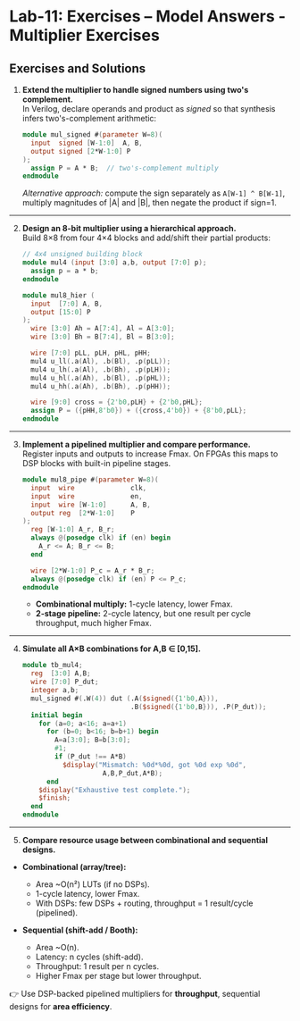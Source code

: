 # Lab-11: Exercises – Model Answers - Multiplier Exercises 

## Exercises and Solutions

1. **Extend the multiplier to handle signed numbers using two's complement.**  
   In Verilog, declare operands and product as *signed* so that synthesis infers two's-complement arithmetic:
   ```verilog
   module mul_signed #(parameter W=8)(
     input  signed [W-1:0]  A, B,
     output signed [2*W-1:0] P
   );
     assign P = A * B;  // two's-complement multiply
   endmodule
   ```
   *Alternative approach:* compute the sign separately as `A[W-1] ^ B[W-1]`, multiply magnitudes of |A| and |B|, then negate the product if sign=1.

---

2. **Design an 8-bit multiplier using a hierarchical approach.**  
   Build 8×8 from four 4×4 blocks and add/shift their partial products:
   

   ```verilog
   // 4x4 unsigned building block
   module mul4 (input [3:0] a,b, output [7:0] p);
     assign p = a * b;
   endmodule

   module mul8_hier (
     input  [7:0] A, B,
     output [15:0] P
   );
     wire [3:0] Ah = A[7:4], Al = A[3:0];
     wire [3:0] Bh = B[7:4], Bl = B[3:0];

     wire [7:0] pLL, pLH, pHL, pHH;
     mul4 u_ll(.a(Al), .b(Bl), .p(pLL));
     mul4 u_lh(.a(Al), .b(Bh), .p(pLH));
     mul4 u_hl(.a(Ah), .b(Bl), .p(pHL));
     mul4 u_hh(.a(Ah), .b(Bh), .p(pHH));

     wire [9:0] cross = {2'b0,pLH} + {2'b0,pHL}; 
     assign P = ({pHH,8'b0}) + ({cross,4'b0}) + {8'b0,pLL};
   endmodule
   ```

---

3. **Implement a pipelined multiplier and compare performance.**  
   Register inputs and outputs to increase Fmax. On FPGAs this maps to DSP blocks with built-in pipeline stages.
   ```verilog
   module mul8_pipe #(parameter W=8)(
     input  wire              clk,
     input  wire              en,
     input  wire [W-1:0]      A, B,
     output reg  [2*W-1:0]    P
   );
     reg [W-1:0] A_r, B_r;
     always @(posedge clk) if (en) begin
       A_r <= A; B_r <= B;
     end

     wire [2*W-1:0] P_c = A_r * B_r;
     always @(posedge clk) if (en) P <= P_c;
   endmodule
   ```
   - **Combinational multiply:** 1-cycle latency, lower Fmax.  
   - **2-stage pipeline:** 2-cycle latency, but one result per cycle throughput, much higher Fmax.

---

4. **Simulate all A×B combinations for A,B ∈ [0,15].**  
   ```verilog
   module tb_mul4;
     reg  [3:0] A,B;
     wire [7:0] P_dut;
     integer a,b;
     mul_signed #(.W(4)) dut (.A($signed({1'b0,A})),
                              .B($signed({1'b0,B})), .P(P_dut));
     initial begin
       for (a=0; a<16; a=a+1)
         for (b=0; b<16; b=b+1) begin
           A=a[3:0]; B=b[3:0];
           #1;
           if (P_dut !== A*B)
             $display("Mismatch: %0d*%0d, got %0d exp %0d",
                       A,B,P_dut,A*B);
         end
       $display("Exhaustive test complete.");
       $finish;
     end
   endmodule
   ```

---

5. **Compare resource usage between combinational and sequential designs.**  

- **Combinational (array/tree):**  
  - Area ~O(n²) LUTs (if no DSPs).  
  - 1-cycle latency, lower Fmax.  
  - With DSPs: few DSPs + routing, throughput = 1 result/cycle (pipelined).  

- **Sequential (shift-add / Booth):**  
  - Area ~O(n).  
  - Latency: n cycles (shift-add).  
  - Throughput: 1 result per n cycles.  
  - Higher Fmax per stage but lower throughput.  

👉 Use DSP-backed pipelined multipliers for **throughput**, sequential designs for **area efficiency**.


